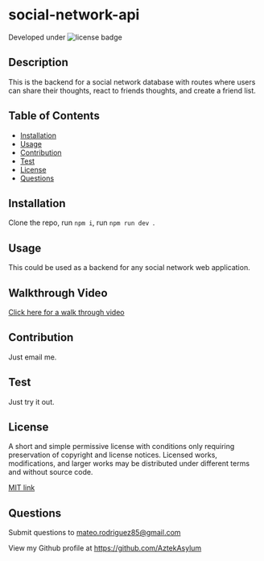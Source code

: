 # social-network-api

Developed under ![license badge](https://img.shields.io/badge/License-MIT-blue.svg)

## Description

This is the backend for a social network database with routes where users can share their thoughts, react to friends thoughts, and create a friend list.

## Table of Contents

- [Installation](#installation)
- [Usage](#usage)
- [Contribution](#contribution)
- [Test](#test)
- [License](#license)
- [Questions](#questions)

## Installation

Clone the repo, run `npm i`, run `npm run dev `.

## Usage

This could be used as a backend for any social network web application.

## Walkthrough Video

[Click here for a walk through video](https://drive.google.com/file/d/19Cm_d_bMJ40nZIevbu5tdyY_0mTgaM8Q/view)

## Contribution

Just email me.

## Test

Just try it out.

## License

A short and simple permissive license with conditions only requiring preservation of copyright and license notices. Licensed works, modifications, and larger works may be distributed under different terms and without source code.

[MIT link](https://choosealicense.com/licenses/mit/)

## Questions

Submit questions to mateo.rodriguez85@gmail.com

View my Github profile at https://github.com/AztekAsylum
